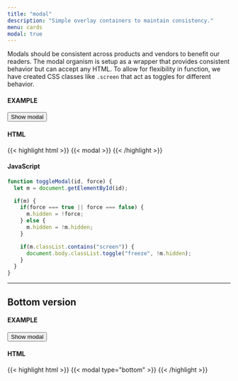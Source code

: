 ```yaml
---
title: "modal"
description: "Simple overlay containers to maintain consistency."
menu: cards
modal: true
---
```


Modals should be consistent across products and vendors to benefit our readers. The modal organism is setup as a wrapper that provides consistent behavior but can accept any HTML. To allow for flexibility in function, we have created CSS classes like `.screen` that act as toggles for different behavior.

#### EXAMPLE
<button class="ghost" onclick="toggleModal('main-modal')">Show modal</button>

#### HTML
{{< highlight html >}}
{{< modal >}}
{{< /highlight >}}

#### JavaScript
```js
function toggleModal(id, force) {
  let m = document.getElementById(id);

  if(m) {
    if(force === true || force === false) {
      m.hidden = !force;
    } else {
      m.hidden = !m.hidden;
    }

    if(m.classList.contains("screen")) {
      document.body.classList.toggle("freeze", !m.hidden);
    }
  }
}
```

---

## Bottom version

#### EXAMPLE
<button class="ghost" onclick="toggleModal('bottom-modal')">Show modal</button>

#### HTML
{{< highlight html >}}
{{< modal type="bottom" >}}
{{< /highlight >}}
